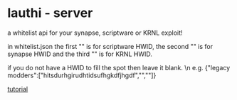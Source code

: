 # lauthi - server
a whitelist api for your synapse, scriptware or KRNL exploit!

in whitelist.json
the first "" is for scriptware HWID,
the second "" is for synapse HWID
and the third "" is for KRNL HWID.

if you do not have a HWID to fill the spot then leave it blank.
\n
e.g. {"legacy modders":["hitsdurhgirudhtidsufhgkdfjhgdf","",""]}

[tutorial](https://www.youtube.com/watch?v=LAVXXriQkvA&t=9s&ab_channel=LegacyModders)
